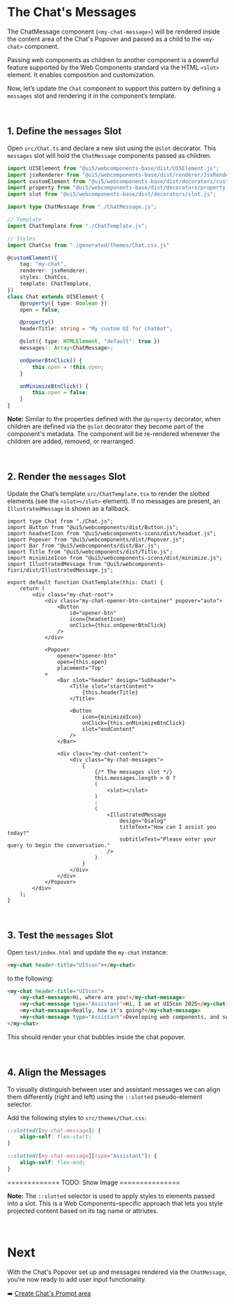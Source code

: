 # The Chat's Messages

The ChatMessage component (`<my-chat-message>`) will be rendered inside the content area of the Chat's Popover and passed as a child to the `<my-chat>` component.

Passing web components as children to another component is a powerful feature supported by the Web Components standard via the HTML `<slot>` element. It enables composition and customization.

Now, let’s update the `Chat` component to support this pattern by defining a `messages` slot and rendering it in the component’s template.

<br>


## 1. Define the `messages` Slot

Open `src/Chat.ts` and declare a new slot using the `@slot` decorator. 
This `messages` slot will hold the `ChatMessage` components passed as children.

```ts
import UI5Element from "@ui5/webcomponents-base/dist/UI5Element.js";
import jsxRenderer from "@ui5/webcomponents-base/dist/renderer/JsxRenderer.js";
import customElement from "@ui5/webcomponents-base/dist/decorators/customElement.js";
import property from "@ui5/webcomponents-base/dist/decorators/property.js";
import slot from "@ui5/webcomponents-base/dist/decorators/slot.js";

import type ChatMessage from "./ChatMessage.js";

// Template
import ChatTemplate from "./ChatTemplate.js";

// Styles
import ChatCss from "./generated/themes/Chat.css.js"

@customElement({
	tag: "my-chat",
	renderer: jsxRenderer,
	styles: ChatCss,
	template: ChatTemplate,
})
class Chat extends UI5Element {
	@property({ type: Boolean })
	open = false;

	@property()
	headerTitle: string = "My custom UI for chatbot";

	@slot({ type: HTMLElement, "default": true })
	messages!: Array<ChatMessage>;

	onOpenerBtnClick() {
		this.open = !this.open;
	}

	onMinimizeBtnClick() {
		this.open = false;
	}
}

```

**Note:** Similar to the properties defined with the `@property` decorator, when children are defined via the `@slot` decorator they become part of the component's metadata.
The component will be re-rendered whenever the children are added, removed, or rearranged.

<br>

## 2. Render the `messages` Slot

Update the Chat’s template `src/ChatTemplate.tsx` to render the slotted elements (see the `<slot></slot>` element).
If no messages are present, an `IllustratedMessage` is shown as a fallback.

```tsx
import type Chat from "./Chat.js";
import Button from "@ui5/webcomponents/dist/Button.js";
import headsetIcon from "@ui5/webcomponents-icons/dist/headset.js";
import Popover from "@ui5/webcomponents/dist/Popover.js";
import Bar from "@ui5/webcomponents/dist/Bar.js";
import Title from "@ui5/webcomponents/dist/Title.js";
import minimizeIcon from "@ui5/webcomponents-icons/dist/minimize.js";
import IllustratedMessage from "@ui5/webcomponents-fiori/dist/IllustratedMessage.js";

export default function ChatTemplate(this: Chat) {
	return (
		<div class="my-chat-root">
			<div class="my-chat-opener-btn-container" popover="auto">
				<Button
					id="opener-btn"
					icon={headsetIcon}
					onClick={this.onOpenerBtnClick}
				/>
			</div>

			<Popover
				opener="opener-btn"
				open={this.open}
				placement="Top"
			>
				<Bar slot="header" design="Subheader">
					<Title slot="startContent">
						{this.headerTitle}
					</Title>

					<Button
						icon={minimizeIcon}
						onClick={this.onMinimizeBtnClick}
						slot="endContent"
					/>
				</Bar>

				<div class="my-chat-content">
					<div class="my-chat-messages">
						{
							{/* The messages slot */}
							this.messages.length > 0 ? 
							( 
								<slot></slot>
							) 
							: 
							(
								<IllustratedMessage
									design="Dialog"
									titleText="How can I assist you today?"
									subtitleText="Please enter your query to begin the conversation."
								/>
							)
						}
					</div>
				</div>
			</Popover>
		</div>
	);
}

```

<br>

## 3. Test the `messages` Slot

Open `test/index.html` and update the `my-chat` instance:

```html
<my-chat header-title="UI5con"></my-chat>	
```

to the following:

```html
<my-chat header-title="UI5con">
	<my-chat-message>Hi, where are you!</my-chat-message>
	<my-chat-message type="Assistant">Hi, I am at UI5con 2025</my-chat-message>
	<my-chat-message>Really, how it's going?</my-chat-message>
	<my-chat-message type="Assistant">Developing web components, and sweating..</my-chat-message>
</my-chat>	
```

This should render your chat bubbles inside the chat popover.

<br>

## 4. Align the Messages

To visually distinguish between user and assistant messages
we can align them differently (right and left) using the `::slotted` pseudo-element selector.

Add the following styles to `src/themes/Chat.css`:


```css
::slotted([my-chat-message]) {
	align-self: flex-start;
}

::slotted([my-chat-message][type="Assistant"]) {
	align-self: flex-end;
}
```

============= TODO: Show Image ===============

**Note:** The `::slotted` selector is used to apply styles to elements passed into a slot. 
This is a Web Components–specific approach that lets you style projected content based on its tag name or attriutes.

<br>

# Next

With the Chat's Popover set up and messages rendered via the `ChatMessage`, you’re now ready to add user input functionality.

➡️ [Create Chat's Prompt area](./5_Develop_Chat_Prompt.md)